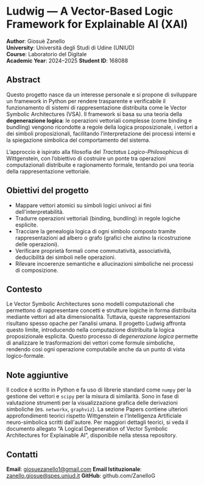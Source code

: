 # Ludwig — A Vector-Based Logic Framework for Explainable AI (XAI)

**Author**: Giosuè Zanello  
**University**: Università degli Studi di Udine (UNIUD)  
**Course**: Laboratorio del Digitale  
**Academic Year**: 2024–2025
**Student ID**: 168088

## Abstract

Questo progetto nasce da un interesse personale e si propone di sviluppare un framework in Python per rendere trasparente e verificabile il funzionamento di sistemi di rappresentazione distribuita come le Vector Symbolic Architectures (VSA).
Il framework si basa su una teoria della **degenerazione logica**: le operazioni vettoriali complesse (come binding e bundling) vengono ricondotte a regole della logica proposizionale, i vettori a dei simboli proposizionali, facilitando l’interpretazione dei processi interni e la spiegazione simbolica del comportamento del sistema.

L’approccio è ispirato alla filosofia del *Tractatus Logico-Philosophicus* di Wittgenstein, con l’obiettivo di costruire un ponte tra operazioni computazionali distribuite e ragionamento formale, tentando poi una teoria della rappresentazione vettoriale.

## Obiettivi del progetto

- Mappare vettori atomici su simboli logici univoci ai fini dell'interpretabilità.
- Tradurre operazioni vettoriali (binding, bundling) in regole logiche esplicite.
- Tracciare la genealogia logica di ogni simbolo composto tramite rappresentazioni ad albero o grafo (grafici che aiutino la ricostruzione delle operazioni).
- Verificare proprietà formali come commutatività, associatività, deducibilità dei simboli nelle operazioni.
- Rilevare incoerenze semantiche e allucinazioni simboliche nei processi di composizione.

## Contesto

Le Vector Symbolic Architectures sono modelli computazionali che permettono di rappresentare concetti e strutture logiche in forma distribuita mediante vettori ad alta dimensionalità. Tuttavia, queste rappresentazioni risultano spesso opache per l’analisi umana. Il progetto Ludwig affronta questo limite, introducendo nella computazione distribuita la logica proposizionale esplicita.
Questo processo di *degenerazione logica* permette di analizzare le trasformazioni dei vettori come formule simboliche, rendendo così ogni operazione computabile anche da un punto di vista logico-formale.

## Note aggiuntive

Il codice è scritto in Python e fa uso di librerie standard come `numpy` per la gestione dei vettori e `scipy` per la misura di similarità. Sono in fase di valutazione strumenti per la visualizzazione grafica delle derivazioni simboliche (es. `networkx`, `graphviz`).
La sezione Papers contiene ulteriori approfondimenti teorici rispetto Wittgenstein e l'Intelligenza Artificiale neuro-simbolica scritti dall'autore.
Per maggiori dettagli teorici, si veda il documento allegato “A Logical Degeneration of Vector Symbolic Architectures for Explainable AI”, disponibile nella stessa repository.


## Contatti

**Email**: giosuezanello1@gmail.com
**Email Istituzionale**: zanello.giosue@spes.uniud.it
**GitHub**: github.com/ZanelloG

